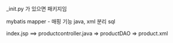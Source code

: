 _init.py 가 있으면 패키지임



mybatis
mapper  - 매핑 기능
java,   xml 분리
     sql



index.jsp  ==> productcontroller.java => productDAO => product.xml